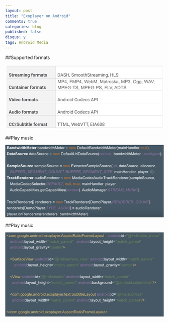 ```yaml
---
layout: post
title: "Exoplayer on Android"
comments: true
categories: blog
published: false
disqus: y
tags: Android Media
---
```



##Supported formats

<img src="/images/supported_media.PNG" />

##Play music

<img src="/images/exoplayer_play_music.PNG" />

##Play music

<img src="/images/exoplayer_ui.PNG" />
